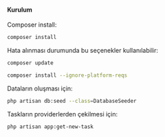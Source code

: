 #### Kurulum
Composer install:

```sh
composer install
```
Hata alınması durumunda bu seçenekler kullanılabilir:
```sh
composer update

composer install --ignore-platform-reqs
```
Dataların oluşması için:

```sh
php artisan db:seed --class=DatabaseSeeder
```

Taskların providerlerden çekilmesi için:

```sh
php artisan app:get-new-task
```

